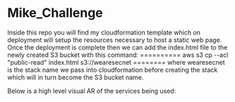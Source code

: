 # Mike_Challenge

Inside this repo you will find my cloudformation template which on deployment will setup the resources necessary to host a static web page. 
Once the deployment is complete then we can add the index.html file to the newly created S3 bucket with this command:
==========     aws s3 cp --acl "public-read" index.html s3://wearesecnet     ========
where wearesecnet is the stack name we pass into cloudformation before creating the stack which will in turn become the S3 bucket name. 

Below is a high level visual AR of the services being used:


